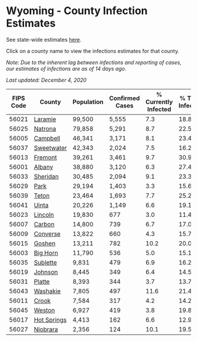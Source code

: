 # Wyoming - County Infection Estimates

See state-wide estimates [here](/infections/us-wy).

Click on a county name to view the infections estimates for that county.

*Note: Due to the inherent lag between infections and reporting of cases, our estimates of infections are as of 14 days ago.*

*Last updated: December 4, 2020*

|   FIPS Code |                     County |   Population |   Confirmed Cases |   % Currently Infected |   % Total Infected |
|-------------|----------------------------|--------------|-------------------|------------------------|--------------------|
|       56021 |         [Laramie](laramie) |       99,500 |             5,555 |                    7.3 |               18.8 |
|       56025 |         [Natrona](natrona) |       79,858 |             5,291 |                    8.7 |               22.5 |
|       56005 |       [Campbell](campbell) |       46,341 |             3,171 |                    8.1 |               23.4 |
|       56037 |   [Sweetwater](sweetwater) |       42,343 |             2,024 |                    7.5 |               16.2 |
|       56013 |         [Fremont](fremont) |       39,261 |             3,461 |                    9.7 |               30.9 |
|       56001 |           [Albany](albany) |       38,880 |             3,120 |                    6.3 |               27.4 |
|       56033 |       [Sheridan](sheridan) |       30,485 |             2,094 |                    9.1 |               23.3 |
|       56029 |               [Park](park) |       29,194 |             1,403 |                    3.3 |               15.6 |
|       56039 |             [Teton](teton) |       23,464 |             1,693 |                    7.7 |               25.2 |
|       56041 |             [Uinta](uinta) |       20,226 |             1,149 |                    6.6 |               19.1 |
|       56023 |         [Lincoln](lincoln) |       19,830 |               677 |                    3.0 |               11.4 |
|       56007 |           [Carbon](carbon) |       14,800 |               739 |                    6.7 |               17.0 |
|       56009 |       [Converse](converse) |       13,822 |               660 |                    4.3 |               15.7 |
|       56015 |           [Goshen](goshen) |       13,211 |               782 |                   10.2 |               20.0 |
|       56003 |       [Big Horn](big-horn) |       11,790 |               536 |                    5.0 |               15.1 |
|       56035 |       [Sublette](sublette) |        9,831 |               479 |                    6.9 |               16.2 |
|       56019 |         [Johnson](johnson) |        8,445 |               349 |                    6.4 |               14.5 |
|       56031 |           [Platte](platte) |        8,393 |               344 |                    3.7 |               13.7 |
|       56043 |       [Washakie](washakie) |        7,805 |               497 |                   11.6 |               21.4 |
|       56011 |             [Crook](crook) |        7,584 |               317 |                    4.2 |               14.2 |
|       56045 |           [Weston](weston) |        6,927 |               419 |                    3.8 |               19.8 |
|       56017 | [Hot Springs](hot-springs) |        4,413 |               162 |                    6.6 |               12.9 |
|       56027 |       [Niobrara](niobrara) |        2,356 |               124 |                   10.1 |               19.5 |